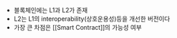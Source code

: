- 블록체인에는 L1과 L2가 존재
- L2는 L1의 interoperability(상호운용성)등을 개선한 버전이다
- 가장 큰 차점은 [[Smart Contract]]의 가능성 여부